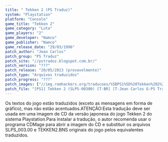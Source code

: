 ```yaml
---
title: " Tekken 2 (PS Traduz)"
system: "Playstation"
platform: "Console"
game_title: "Tekken 2"
game_category: "Luta"
game_players: "2"
game_developer: "Namco"
game_publisher: "Namco"
game_release_date: "29/03/1996"
patch_author: "Jean Carlos"
patch_group: "PS Traduz"
patch_site: "//pstraduz.blogspot.com.br/"
patch_version: "???"
patch_release: "20/05/2013 (provavelmente)"
patch_type: "Arquivos traduzidos"
patch_progress: "???"
patch_images: ["//img.romhackers.org/traducoes/%5BPS1%5D%20Tekken%202%20-%20PS%20Traduz%20-%201.jpg","//img.romhackers.org/traducoes/%5BPS1%5D%20Tekken%202%20-%20PS%20Traduz%20-%202.jpg","//img.romhackers.org/traducoes/%5BPS1%5D%20Tekken%202%20-%20PS%20Traduz%20-%203.jpg"]
patch_file: "[PS1] Tekken 2 (SLPS-00300) [T-BR] [T-Jean Carlos G-PS Traduz] [A-2013].rar"
---
```

Os textos do jogo estão traduzidos (exceto as mensagens em forma de gráfico), mas não estão acentuados.ATENÇÃO:Esta tradução deve ser usada em uma imagem de CD da versão japonesa do jogo Tekken 2 do sistema Playstation.Para instalar a tradução, o autor recomenda usar o programa CDMage para abrir a imagem do CD e substituir os arquivos SLPS_003.00 e TEKKEN2.BNS originais do jogo pelos equivalentes traduzidos.